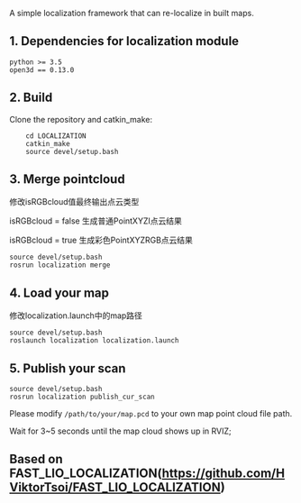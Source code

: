 A simple localization framework that can re-localize in built maps. 

## 1. Dependencies for localization module
```
python >= 3.5
open3d == 0.13.0
```

## 2. Build

Clone the repository and catkin_make:

```
    cd LOCALIZATION
    catkin_make
    source devel/setup.bash
```

## 3. Merge pointcloud

修改isRGBcloud值最终输出点云类型

isRGBcloud = false 生成普通PointXYZI点云结果

isRGBcloud = true 生成彩色PointXYZRGB点云结果

```
source devel/setup.bash
rosrun localization merge
```

## 4. Load your map

修改localization.launch中的map路径

```
source devel/setup.bash
roslaunch localization localization.launch
```

## 5. Publish your scan

```
source devel/setup.bash
rosrun localization publish_cur_scan
```

Please modify `/path/to/your/map.pcd` to your own map point cloud file path.

Wait for 3~5 seconds until the map cloud shows up in RVIZ;

## Based on FAST_LIO_LOCALIZATION(https://github.com/HViktorTsoi/FAST_LIO_LOCALIZATION)
